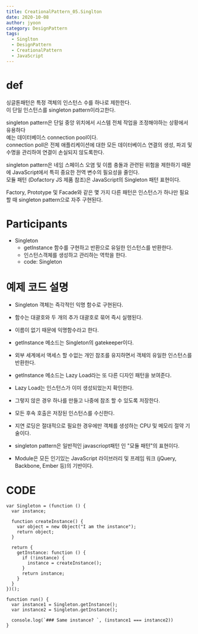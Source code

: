 ```yaml
---
title: CreationalPattern_05.Singlton
date: 2020-10-08
author: jyoon
category: DesignPattern
tags:
  - Singlton
  - DesignPattern
  - CreationalPattern
  - JavaScript
---
```


# def
싱글톤패턴은 특정 객체의 인스턴스 수를 하나로 제한한다.   
이 단일 인스턴스를 singleton pattern이라고한다.  
  
singleton pattern은 단일 중앙 위치에서 시스템 전체 작업을 조정해야하는 상황에서 유용하다  
예는 데이터베이스 connection pool이다.  
connection poll은 전체 애플리케이션에 대한 모든 데이터베이스 연결의 생성, 파괴 및 수명을 관리하여 연결이 손실되지 않도록한다.  

singleton pattern은 네임 스페이스 오염 및 이름 충돌과 관련된 위험을 제한하기 때문에 JavaScript에서 특히 중요한 전역 변수의 필요성을 줄인다.  
모듈 패턴 (Dofactory JS 제품 참조)은 JavaScript의 Singleton 패턴 표현이다.  

Factory, Prototype 및 Facade와 같은 몇 가지 다른 패턴은 인스턴스가 하나만 필요할 때 singleton pattern으로 자주 구현된다.  

# Participants
  * Singleton
    - getInstance 함수를 구현하고 반환으로 유일한 인스턴스를 반환한다.
    - 인스턴스객체를 생성하고 관리하는 역학을 한다.
    - code: Singleton

# 예제 코드 설명
  * Singleton 객체는 즉각적인 익명 함수로 구현된다.
  * 함수는 대괄호와 두 개의 추가 대괄호로 묶어 즉시 실행된다.
  * 이름이 없기 때문에 익명함수라고 한다.

  * getInstance 메소드는 Singleton의 gatekeeper이다.
  * 외부 세계에서 액세스 할 수없는 개인 참조를 유지하면서 객체의 유일한 인스턴스를 반환한다.

  * getInstance 메소드는 Lazy Load라는 또 다른 디자인 패턴을 보여준다.
  * Lazy Load는 인스턴스가 이미 생성되었는지 확인한다.
  * 그렇지 않은 경우 하나를 만들고 나중에 참조 할 수 있도록 저장한다.
  * 모든 후속 호출은 저장된 인스턴스를 수신한다.
  * 지연 로딩은 절대적으로 필요한 경우에만 객체를 생성하는 CPU 및 메모리 절약 기술이다.

  * singleton pattern은 일반적인 javascriopt패턴 인 "모듈 패턴"의 표현이다. 
  * Module은 모든 인기있는 JavaScript 라이브러리 및 프레임 워크 (jQuery, Backbone, Ember 등)의 기반이다. 

# CODE

```JS
var Singleton = (function () {
  var instance;

  function createInstance() {
    var object = new Object("I am the instance");
    return object;
  }

  return {
    getInstance: function () {
      if (!instance) {
        instance = createInstance();
      }
      return instance;
    }
  }
})();

function run() {
  var instance1 = Singleton.getInstance();
  var instance2 = Singleton.getInstance();

  console.log(`### Same instance? `, (instance1 === instance2))
}
```